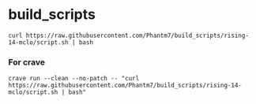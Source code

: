 
# build_scripts

```
curl https://raw.githubusercontent.com/Phantm7/build_scripts/rising-14-mclo/script.sh | bash
```

### For crave
```
crave run --clean --no-patch -- "curl https://raw.githubusercontent.com/Phantm7/build_scripts/rising-14-mclo/script.sh | bash"
```
